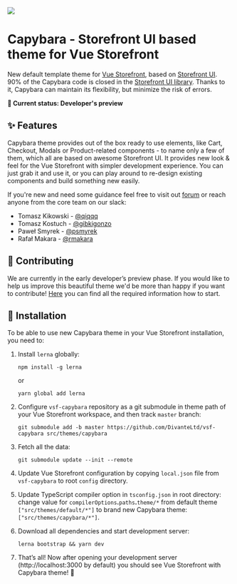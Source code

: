 <img src="https://blog.vuestorefront.io/wp-content/uploads/2020/02/CAPYBARA.png"></img>

# Capybara - Storefront UI based theme for Vue Storefront

New default template theme for [Vue Storefront](https://github.com/DivanteLtd/vue-storefront), based on [Storefront UI](https://storefrontui.io/). 90% of the Capybara code is closed in the [Storefront UI library](https://github.com/DivanteLtd/storefront-ui). Thanks to it, Capybara can maintain its flexibility, but minimize the risk of errors.

 **🔨  Current status: Developer's preview**

## ✨  Features

Capybara theme provides out of the box ready to use elements, like Cart, Checkout, Modals or Product-related components - to name only a few of them, which all are based on awesome Storefront UI. It provides new look & feel for the Vue Storefront with simpler development experience. You can just grab it and use it, or you can play around to re-design existing components and build something new easily.

If you're new and need some guidance feel free to visit out [forum](https://forum.vuestorefront.io/) or reach anyone from the core team on our slack:
- Tomasz Kikowski - [@qiqqq](https://github.com/qiqqq)
- Tomasz Kostuch - [@gibkigonzo](https://github.com/gibkigonzo)
- Paweł Smyrek - [@psmyrek](https://github.com/psmyrek)
- Rafał Makara - [@rmakara](https://github.com/rmakara)

## 🤝  Contributing

We are currently in the early developer’s preview phase. If you would like to help us improve this beautiful theme we'd be more than happy if you want to contribute! [Here](https://github.com/DivanteLtd/vsf-capybara/blob/master/CONTRIBUTING.md) you can find all the required information how to start.

## 🔌  Installation
To be able to use new Capybara theme in your Vue Storefront installation, you need to:

1. Install `lerna` globally:

   ```
   npm install -g lerna
   ```

   or

   ```
   yarn global add lerna
   ```

1. Configure `vsf-capybara` repository as a git submodule in theme path of your Vue Storefront workspace, and then track `master` branch:

   ```
   git submodule add -b master https://github.com/DivanteLtd/vsf-capybara src/themes/capybara
   ```

1. Fetch all the data:

   ```
   git submodule update --init --remote
   ```

1. Update Vue Storefront configuration by copying `local.json` file from `vsf-capybara` to root `config` directory.
1. Update TypeScript compiler option in `tsconfig.json` in root directory: change value for `compilerOptions`**.**`paths`**.**`theme/*` from default theme `["src/themes/default/*"]` to brand new Capybara theme: `["src/themes/capybara/*"]`.
1. Download all dependencies and start development server:

   ```
   lerna bootstrap && yarn dev
   ```

1. That’s all! Now after opening your development server (http://localhost:3000 by default) you should see Vue Storefront with Capybara theme!  🎉
